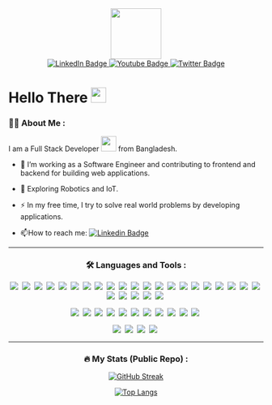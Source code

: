 <div id="header" align="center">
  <img src="https://media.giphy.com/media/bGgsc5mWoryfgKBx1u/giphy.gif" width="100"/>
  <div id="badges">
  <a href="https://www.linkedin.com/in/muztahid-rahman-8282b226b">
    <img src="https://img.shields.io/badge/LinkedIn-blue?style=for-the-badge&logo=linkedin&logoColor=white" alt="LinkedIn Badge"/>
  </a>
  <a href="https://www.youtube.com/@muztahiddurjoy9725">
    <img src="https://img.shields.io/badge/YouTube-FF0000?style=for-the-badge&logo=youtube&logoColor=white" alt="Youtube Badge"/>
  </a>
  <a href="mailto:muztahiddurjoy99@gmail.com">
    <img src="https://img.shields.io/badge/Gmail-D14836?style=for-the-badge&logo=gmail&logoColor=white" alt="Twitter Badge"/>
  </a>
</div>
<img src="https://komarev.com/ghpvc/?username=muztahiddurjoy&style=flat-square&color=blueviolet" alt=""/>
<div align="left">
<h1>
  Hello There
  <img src="https://media.giphy.com/media/hvRJCLFzcasrR4ia7z/giphy.gif" width="30px"/>
</h1>


### :woman_technologist: About Me :

I am a Full Stack Developer <img src="https://media.giphy.com/media/WUlplcMpOCEmTGBtBW/giphy.gif" width="30"> from Bangladesh.

- :telescope: I’m working as a Software Engineer and contributing to frontend and backend for building web applications.

- :seedling: Exploring Robotics and IoT.

- :zap: In my free time, I try to solve real world problems by developing applications.

- :mailbox:How to reach me: [![Linkedin Badge](https://img.shields.io/badge/-kakbar-blue?style=flat&logo=Linkedin&logoColor=white)](your-linkedin-url)

---
</div>

### :hammer_and_wrench: Languages and Tools :


<div>
  <img src="https://img.shields.io/badge/HTML5-E34F26?style=for-the-badge&logo=html5&logoColor=white"/>&nbsp;
  <img src="https://img.shields.io/badge/CSS3-1572B6?style=for-the-badge&logo=css3&logoColor=white"/>&nbsp;
  <img src="https://img.shields.io/badge/JavaScript-F7DF1E?style=for-the-badge&logo=JavaScript&logoColor=white"/>&nbsp;
  <img src="https://img.shields.io/badge/Sass-CC6699?style=for-the-badge&logo=sass&logoColor=white"/>&nbsp;
  <img src="https://img.shields.io/badge/Bootstrap-563D7C?style=for-the-badge&logo=bootstrap&logoColor=white"/>&nbsp;
  <img src="https://img.shields.io/badge/jQuery-0769AD?style=for-the-badge&logo=jquery&logoColor=white"/>&nbsp;
  <img src="https://img.shields.io/badge/Tailwind_CSS-38B2AC?style=for-the-badge&logo=tailwind-css&logoColor=white"/>&nbsp;
  <img src="https://img.shields.io/badge/Node.js-43853D?style=for-the-badge&logo=node.js&logoColor=white"/>&nbsp;
  <img src="https://img.shields.io/badge/TypeScript-007ACC?style=for-the-badge&logo=typescript&logoColor=white"/>&nbsp;
  <img src="https://img.shields.io/badge/Java-ED8B00?style=for-the-badge&logo=openjdk&logoColor=white"/>&nbsp;
  <img src="https://img.shields.io/badge/Kotlin-0095D5?&style=for-the-badge&logo=kotlin&logoColor=white"/>&nbsp;
  <img src="https://img.shields.io/badge/Dart-0175C2?style=for-the-badge&logo=dart&logoColor=white"/>&nbsp;
  <img src="https://img.shields.io/badge/Kotlin-0095D5?&style=for-the-badge&logo=kotlin&logoColor=white"/>&nbsp;
  <img src="https://img.shields.io/badge/Express.js-404D59?style=for-the-badge"/>&nbsp;
  <img src="https://img.shields.io/badge/React-20232A?style=for-the-badge&logo=react&logoColor=61DAFB"/>&nbsp;
  <img src="https://img.shields.io/badge/styled--components-DB7093?style=for-the-badge&logo=styled-components&logoColor=white"/>&nbsp;
  <img src="https://img.shields.io/badge/Material--UI-0081CB?style=for-the-badge&logo=material-ui&logoColor=white"/>&nbsp;
  <img src="https://img.shields.io/badge/Redux-593D88?style=for-the-badge&logo=redux&logoColor=white"/>&nbsp;
  <img src="https://img.shields.io/badge/React_Native-20232A?style=for-the-badge&logo=react&logoColor=61DAFB"/>&nbsp;
  <img src="https://img.shields.io/badge/React_Router-CA4245?style=for-the-badge&logo=react-router&logoColor=white"/>&nbsp;
  <img src="https://img.shields.io/badge/Flutter-02569B?style=for-the-badge&logo=flutter&logoColor=white"/>&nbsp;
  <img src="https://img.shields.io/badge/MySQL-00000F?style=for-the-badge&logo=mysql&logoColor=white"/>&nbsp;
  <img src="https://img.shields.io/badge/MongoDB-4EA94B?style=for-the-badge&logo=mongodb&logoColor=white"/>&nbsp;
  <img src="https://img.shields.io/badge/SQLite-07405E?style=for-the-badge&logo=sqlite&logoColor=white"/>&nbsp;
  <img src="https://img.shields.io/badge/Firebase-039BE5?style=for-the-badge&logo=Firebase&logoColor=white"/>&nbsp;
  <img src="https://img.shields.io/badge/json%20web%20tokens-323330?style=for-the-badge&logo=json-web-tokens&logoColor=pink"/>&nbsp;
  
  <img src="https://img.shields.io/badge/Prisma-3982CE?style=for-the-badge&logo=Prisma&logoColor=white"/>&nbsp;
  <img src="https://img.shields.io/badge/Next.js-000?logo=nextdotjs&logoColor=fff&style=for-the-badge"/>&nbsp;
  <img src="https://img.shields.io/badge/Vercel-000000?style=for-the-badge&logo=vercel&logoColor=white"/>&nbsp;
  <img src="https://img.shields.io/badge/Postman-FF6C37?style=for-the-badge&logo=postman&logoColor=white"/>&nbsp;
  <img src="https://img.shields.io/badge/docker-%230db7ed.svg?style=for-the-badge&logo=docker&logoColor=white"/>&nbsp;
  <img src="https://img.shields.io/badge/Gradle-02303A.svg?style=for-the-badge&logo=Gradle&logoColor=white"/>&nbsp;
  <img src="https://img.shields.io/badge/-Swagger-%23Clojure?style=for-the-badge&logo=swagger&logoColor=white"/>&nbsp;
  <img src="https://img.shields.io/badge/-Arduino-00979D?style=for-the-badge&logo=Arduino&logoColor=white"/>&nbsp;
  <img src="https://img.shields.io/badge/espressif-E7352C?style=for-the-badge&logo=espressif&logoColor=white"/>&nbsp;
  <img src="https://img.shields.io/badge/GIT-E44C30?style=for-the-badge&logo=git&logoColor=white"/>&nbsp;
  <img src="https://img.shields.io/badge/windows%20terminal-4D4D4D?style=for-the-badge&logo=windows%20terminal&logoColor=white"/>&nbsp;
  
  <img src="https://img.shields.io/badge/adafruit-000000?style=for-the-badge&logo=adafruit&logoColor=white"/>&nbsp;
  <img src="https://img.shields.io/badge/Android_Studio-3DDC84?style=for-the-badge&logo=android-studio&logoColor=white"/>&nbsp;
  <img src="https://img.shields.io/badge/Arduino_IDE-00979D?style=for-the-badge&logo=arduino&logoColor=white"/>&nbsp;
  <img src="https://img.shields.io/badge/Visual_Studio_Code-0078D4?style=for-the-badge&logo=visual%20studio%20code&logoColor=white"/>&nbsp;
</div>

---

### :fire: My Stats (Public Repo) :

[![GitHub Streak](http://github-readme-streak-stats.herokuapp.com?user=muztahiddurjoy&theme=dark&background=000000)](https://git.io/streak-stats)

[![Top Langs](https://github-readme-stats.vercel.app/api/top-langs/?username=muztahiddurjoy&layout=compact&theme=vision-friendly-dark)](https://github.com/anuraghazra/github-readme-stats)


</div>

